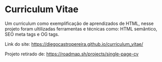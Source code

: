 
# Curriculum Vitae

Um curriculum como exemplificação de aprendizados de HTML, nesse projeto foram ultilizadas ferramentas e técnicas como: HTML semântico, SEO meta tags e OG tags.

Link do site: https://diegocastropereira.github.io/curriculum_vitae/

Projeto retirado de: https://roadmap.sh/projects/single-page-cv
